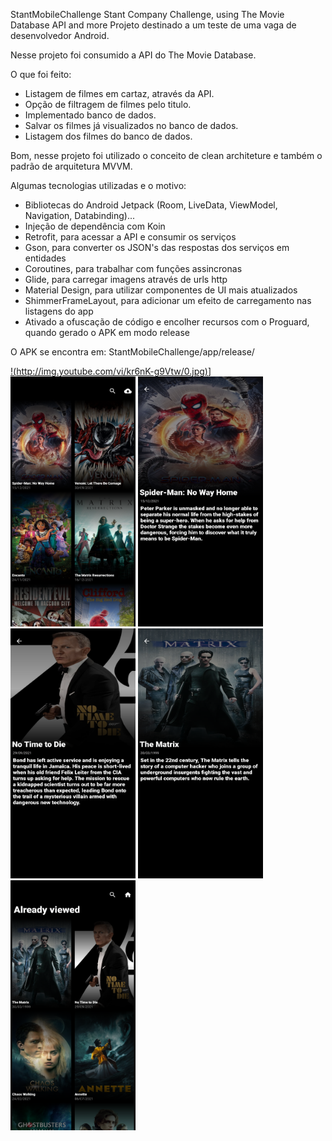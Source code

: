 StantMobileChallenge
Stant Company Challenge, using The Movie Database API and more Projeto destinado a um teste de uma vaga de desenvolvedor Android.

Nesse projeto foi consumido a API do The Movie Database.

O que foi feito:

- Listagem de filmes em cartaz, através da API.
- Opção de filtragem de filmes pelo titulo.
- Implementado banco de dados.
- Salvar os filmes já visualizados no banco de dados.
- Listagem dos filmes do banco de dados.

Bom, nesse projeto foi utilizado o conceito de clean architeture e também o padrão de arquitetura MVVM.

Algumas tecnologias utilizadas e o motivo:

- Bibliotecas do Android Jetpack (Room, LiveData, ViewModel, Navigation, Databinding)...
- Injeção de dependência com Koin
- Retrofit, para acessar a API e consumir os serviços
- Gson, para converter os JSON's das respostas dos serviços em entidades
- Coroutines, para trabalhar com funções assincronas
- Glide, para carregar imagens através de urls http
- Material Design, para utilizar componentes de UI mais atualizados
- ShimmerFrameLayout, para adicionar um efeito de carregamento nas listagens do app 
- Ativado a ofuscação de código e encolher recursos com o Proguard, quando gerado o APK em modo release

O APK se encontra em:
StantMobileChallenge/app/release/

[!(http://img.youtube.com/vi/kr6nK-g9Vtw/0.jpg)](http://www.youtube.com/watch?v=kr6nK-g9Vtw)]
<img src="/screenshots/sc1.png" width="200" height="400"/>
<img src="/screenshots/sc2.png" width="200" height="400"/>
<img src="/screenshots/sc3.png" width="200" height="400" />
<img src="/screenshots/sc4.png" width="200" height="400" />
<img src="/screenshots/sc5.png" width="200" height="400"/>

